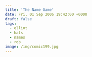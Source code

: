 ```yaml
---
title: 'The Name Game'
date: Fri, 01 Sep 2006 19:42:00 +0000
draft: false
tags:
  - elliot
  - hats
  - names
  - rob
image: /img/comic199.jpg
---
```


